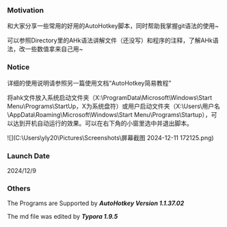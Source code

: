 ### Motivation

和大家分享一些常用的好用的AutoHotkey脚本，同时帮助我掌握git语法的使用~

可以参照Directory里的AHk语法讲解文件（还没写）和程序的注释，了解AHk语法，改一些数值拿来自己用~



### Notice

详细的使用说明请参照另一篇使用文档“AutoHotkey简易教程”

将ahk文件放入系统启动文件夹（X:\ProgramData\Microsoft\Windows\Start Menu\Programs\StartUp，X为系统盘符）或用户启动文件夹（X:\Users\用户名\AppData\Roaming\Microsoft\Windows\Start Menu\Programs\Startup），可以达到开机自动运行的效果。可以在右下角的小窗里选中并退出脚本。

![](C:\Users\yly20\Pictures\Screenshots\屏幕截图 2024-12-11 172125.png)

### Launch Date

2024/12/9



### Others

The Programs are Supported by ***AutoHotkey Version 1.1.37.02***

The md file was edited by ***Typora 1.9.5***